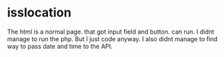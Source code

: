 # isslocation
The html is a normal page. that got input field and button. can run.
I didnt manage to run the php. But I just code anyway.
I also didnt manage to find way to pass date and time to the API.